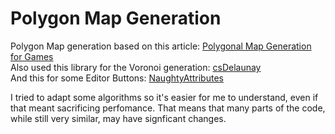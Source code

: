 # Polygon Map Generation
Polygon Map generation based on this article: [Polygonal Map Generation for Games](http://www-cs-students.stanford.edu/~amitp/game-programming/polygon-map-generation/#elevation)  
Also used this library for the Voronoi generation: [csDelaunay](https://github.com/PouletFrit/csDelaunay)  
And this for some Editor Buttons: [NaughtyAttributes](https://github.com/dbrizov/NaughtyAttributes)  

I tried to adapt some algorithms so it's easier for me to understand, even if that meant sacrificing perfomance. That means that many parts of the code, while still very similar, may have signficant changes.
